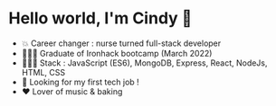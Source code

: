 # Hello world, I'm Cindy 👋

* 💥 Career changer : nurse turned full-stack developer 
* 👩🏽‍🎓 Graduate of Ironhack bootcamp (March 2022)
* 👩🏽‍💻 Stack : JavaScript (ES6), MongoDB, Express, React, NodeJs, HTML, CSS
* 👀 Looking for my first tech job !
* ❤ Lover of music & baking 
